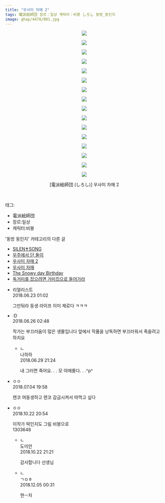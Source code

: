 ```yaml
---
title: "우사미 자매 2"
tags: 電派絵師団 장르：일상 캐릭터：비봉 しろし 동방_동인지
image: ghap/4478/001.jpg
---
```

<div class="article">
<p style="text-align: center; clear: none; float: none;"><img src="{{ site.nasurl }}/ghap/4478/001.jpg"/></p>
<p style="text-align: center; clear: none; float: none;"><img src="{{ site.nasurl }}/ghap/4478/002.jpg"/></p>
<p style="text-align: center; clear: none; float: none;"><img src="{{ site.nasurl }}/ghap/4478/003.jpg"/></p>
<p style="text-align: center; clear: none; float: none;"><img src="{{ site.nasurl }}/ghap/4478/004.jpg"/></p>
<p style="text-align: center; clear: none; float: none;"><img src="{{ site.nasurl }}/ghap/4478/005.jpg"/></p>
<p style="text-align: center; clear: none; float: none;"><img src="{{ site.nasurl }}/ghap/4478/006.jpg"/></p>
<p style="text-align: center; clear: none; float: none;"><img src="{{ site.nasurl }}/ghap/4478/007.jpg"/></p>
<p style="text-align: center; clear: none; float: none;"><img src="{{ site.nasurl }}/ghap/4478/008.jpg"/></p>
<p style="text-align: center; clear: none; float: none;"><img src="{{ site.nasurl }}/ghap/4478/009.jpg"/></p>
<p style="text-align: center; clear: none; float: none;"><img src="{{ site.nasurl }}/ghap/4478/010.jpg"/></p>
<p style="text-align: center; clear: none; float: none;"><img src="{{ site.nasurl }}/ghap/4478/011.jpg"/></p>
<p style="text-align: center; clear: none; float: none;"><img src="{{ site.nasurl }}/ghap/4478/012.jpg"/></p>
<p style="text-align: center; clear: none; float: none;"><img src="{{ site.nasurl }}/ghap/4478/013.jpg"/></p>
<p style="text-align: center; clear: none; float: none;"><img src="{{ site.nasurl }}/ghap/4478/014.jpg"/></p>
<p style="text-align: center; clear: none; float: none;"><img src="{{ site.nasurl }}/ghap/4478/015.jpg"/></p>
<p style="text-align: center; clear: none; float: none;"><img src="{{ site.nasurl }}/ghap/4478/016.jpg"/></p>
<p style="text-align: center; clear: none; float: none;">[電派絵師団 (しろし)] 우사미 자매 2</p>
<p><br/></p>
</div><div class="tagTrail">
<p>태그: </p>
<ul>
<li>電派絵師団</li>
<li>장르:일상</li>
<li>캐릭터:비봉</li>
</ul>
</div><div class="another">
<p>'동방 동인지' 카테고리의 다른 글</p>
<ul>
<li><a href="/2018-06-23-ghap_4480">SILEN✝SONG</a></li>
<li><a href="/2018-06-22-ghap_4479">우주에서 단 둘이</a></li>
<li><a href="/2018-06-22-ghap_4478">우사미 자매 2</a></li>
<li><a href="/2018-06-22-ghap_4477">우사미 자매</a></li>
<li><a href="/2018-06-17-ghap_4471">The Snowy day Birthday</a></li>
<li><a href="/2018-06-17-ghap_4470">독거미를 잡으려면 거미집으로 들어가라</a></li>
</ul>
</div><div class="cb_module cb_fluid">
<div class="cb_wrt cb_profile">
<div class="comment">
<ul>
<li class="cb_thumb_off" id="comment15275511">
<div class="cb_comment_area">
<div class="cb_info_area">
<div class="cb_section">
<span class="cb_nick_name">리얼리스트</span>
</div>
<div class="cb_section">
<span class="cb_date">2018.06.23 01:02 </span>
</div>
</div>
<div class="cb_dsc_comment">
<p class="cb_dsc">
											그만둬라 동생 라이프 이미 제로다 ㅋㅋㅋ
										</p>
</div>
</div></li>
<li class="cb_thumb_off" id="comment15276805">
<div class="cb_comment_area">
<div class="cb_info_area">
<div class="cb_section">
<span class="cb_nick_name">:D</span>
</div>
<div class="cb_section">
<span class="cb_date">2018.06.26 02:48 </span>
</div>
</div>
<div class="cb_dsc_comment">
<p class="cb_dsc">
											작가는 부끄러움이 많은 생물입니다 앞에서 작품을 낭독하면 부끄러워서 죽을려고 하지요
										</p>
</div>
<ul>
<li class="cb_thumb_off" id="comment15278649">
<span class="cb_bu_subnode">ㄴ</span>
<div class="cb_comment_area">
<div class="cb_info_area">
<div class="cb_section">
<span class="cb_nick_name">나하하</span>
</div>
<div class="cb_section">
<span class="cb_date">2018.06.29 21:24 </span>
</div>
</div>
<div class="cb_dsc_comment">
<p class="cb_dsc">
																내 그러면 죽어요. . . 모 야매룽다. . .^p^
															</p>
</div>
</div>
</li>
</ul>
</div></li>
<li class="cb_thumb_off" id="comment15280655">
<div class="cb_comment_area">
<div class="cb_info_area">
<div class="cb_section">
<span class="cb_nick_name">ㅇㅇ</span>
</div>
<div class="cb_section">
<span class="cb_date">2018.07.04 19:58 </span>
</div>
</div>
<div class="cb_dsc_comment">
<p class="cb_dsc">
											렌코 여동생하고 렌코 감금시켜서 따먹고 싶다
										</p>
</div>
</div></li>
<li class="cb_thumb_off" id="comment15359836">
<div class="cb_comment_area">
<div class="cb_info_area">
<div class="cb_section">
<span class="cb_nick_name">ㅇㅇ</span>
</div>
<div class="cb_section">
<span class="cb_date">2018.10.22 20:54 </span>
</div>
</div>
<div class="cb_dsc_comment">
<p class="cb_dsc">
											이작가 떡인지도 그림 비봉으로<br/>
1303648
										</p>
</div>
<ul>
<li class="cb_thumb_off" id="comment15359850">
<span class="cb_bu_subnode">ㄴ</span>
<div class="cb_comment_area">
<div class="cb_info_area">
<div class="cb_section">
<span class="cb_nick_name">도미안</span>
</div>
<div class="cb_section">
<span class="cb_date">2018.10.22 21:21 </span>
</div>
</div>
<div class="cb_dsc_comment">
<p class="cb_dsc">
																감사합니다 선생님
															</p>
</div>
</div>
</li>
<li class="cb_thumb_off" id="comment15382571">
<span class="cb_bu_subnode">ㄴ</span>
<div class="cb_comment_area">
<div class="cb_info_area">
<div class="cb_section">
<span class="cb_nick_name">ㄱㅁㅎ</span>
</div>
<div class="cb_section">
<span class="cb_date">2018.12.05 00:31 </span>
</div>
</div>
<div class="cb_dsc_comment">
<p class="cb_dsc">
																현ㅡ자
															</p>
</div>
</div>
</li>
</ul>
</div></li>
</ul>
</div>
</div><!-- commentList close -->
</div>